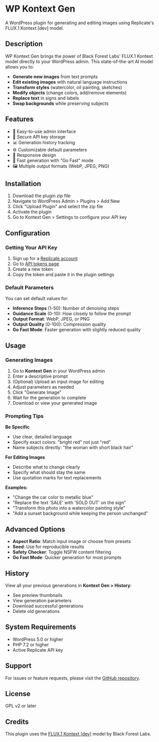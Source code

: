 # WP Kontext Gen

A WordPress plugin for generating and editing images using Replicate's FLUX.1 Kontext [dev] model.

## Description

WP Kontext Gen brings the power of Black Forest Labs' FLUX.1 Kontext model directly to your WordPress admin. This state-of-the-art AI model allows you to:

- **Generate new images** from text prompts
- **Edit existing images** with natural language instructions
- **Transform styles** (watercolor, oil painting, sketches)
- **Modify objects** (change colors, add/remove elements)
- **Replace text** in signs and labels
- **Swap backgrounds** while preserving subjects

## Features

- 🎨 Easy-to-use admin interface
- 🔐 Secure API key storage
- 📊 Generation history tracking
- ⚙️ Customizable default parameters
- 📱 Responsive design
- 🚀 Fast generation with "Go Fast" mode
- 🖼️ Multiple output formats (WebP, JPEG, PNG)

## Installation

1. Download the plugin zip file
2. Navigate to WordPress Admin > Plugins > Add New
3. Click "Upload Plugin" and select the zip file
4. Activate the plugin
5. Go to Kontext Gen > Settings to configure your API key

## Configuration

### Getting Your API Key

1. Sign up for a [Replicate account](https://replicate.com)
2. Go to [API tokens page](https://replicate.com/account/api-tokens)
3. Create a new token
4. Copy the token and paste it in the plugin settings

### Default Parameters

You can set default values for:
- **Inference Steps** (1-50): Number of denoising steps
- **Guidance Scale** (0-10): How closely to follow the prompt
- **Output Format**: WebP, JPEG, or PNG
- **Output Quality** (0-100): Compression quality
- **Go Fast Mode**: Faster generation with slightly reduced quality

## Usage

### Generating Images

1. Go to **Kontext Gen** in your WordPress admin
2. Enter a descriptive prompt
3. (Optional) Upload an input image for editing
4. Adjust parameters as needed
5. Click "Generate Image"
6. Wait for the generation to complete
7. Download or view your generated image

### Prompting Tips

**Be Specific**
- Use clear, detailed language
- Specify exact colors: "bright red" not just "red"
- Name subjects directly: "the woman with short black hair"

**For Editing Images**
- Describe what to change clearly
- Specify what should stay the same
- Use quotation marks for text replacements

**Examples:**
- "Change the car color to metallic blue"
- "Replace the text 'SALE' with 'SOLD OUT' on the sign"
- "Transform this photo into a watercolor painting style"
- "Add a sunset background while keeping the person unchanged"

## Advanced Options

- **Aspect Ratio**: Match input image or choose from presets
- **Seed**: Use for reproducible results
- **Safety Checker**: Toggle NSFW content filtering
- **Go Fast Mode**: Quicker generation for most prompts

## History

View all your previous generations in **Kontext Gen > History**:
- See preview thumbnails
- View generation parameters
- Download successful generations
- Delete old generations

## System Requirements

- WordPress 5.0 or higher
- PHP 7.2 or higher
- Active Replicate API key

## Support

For issues or feature requests, please visit the [GitHub repository](https://github.com/nerveband/wp-kontext-gen).

## License

GPL v2 or later

## Credits

This plugin uses the [FLUX.1 Kontext [dev]](https://replicate.com/black-forest-labs/flux-kontext-dev) model by Black Forest Labs.